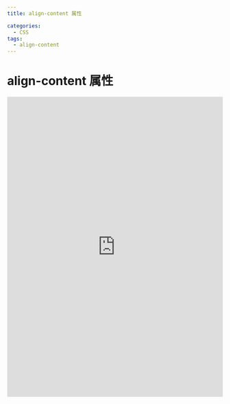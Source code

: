 ```yaml
---
title: align-content 属性

categories:
  - CSS
tags:
  - align-content
---
```


# align-content 属性

<iframe height="700" style="width: 100%;" scrolling="no" title="align-content 属性" src="https://codepen.io/javascriptfield/embed/GRxpxKG?default-tab=result" frameborder="no" loading="lazy" allowtransparency="true" allowfullscreen="true">
  See the Pen <a href="https://codepen.io/javascriptfield/pen/GRxpxKG">
  align-content 属性</a> by ye (<a href="https://codepen.io/javascriptfield">@javascriptfield</a>)
  on <a href="https://codepen.io">CodePen</a>.
</iframe>
